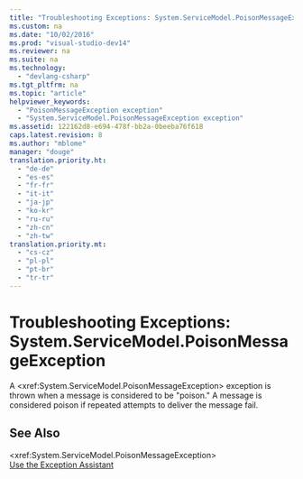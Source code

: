 ```yaml
---
title: "Troubleshooting Exceptions: System.ServiceModel.PoisonMessageException"
ms.custom: na
ms.date: "10/02/2016"
ms.prod: "visual-studio-dev14"
ms.reviewer: na
ms.suite: na
ms.technology: 
  - "devlang-csharp"
ms.tgt_pltfrm: na
ms.topic: "article"
helpviewer_keywords: 
  - "PoisonMessageException exception"
  - "System.ServiceModel.PoisonMessageException exception"
ms.assetid: 122162d8-e694-478f-bb2a-0beeba76f618
caps.latest.revision: 8
ms.author: "mblome"
manager: "douge"
translation.priority.ht: 
  - "de-de"
  - "es-es"
  - "fr-fr"
  - "it-it"
  - "ja-jp"
  - "ko-kr"
  - "ru-ru"
  - "zh-cn"
  - "zh-tw"
translation.priority.mt: 
  - "cs-cz"
  - "pl-pl"
  - "pt-br"
  - "tr-tr"
---
```

# Troubleshooting Exceptions: System.ServiceModel.PoisonMessageException
A \<xref:System.ServiceModel.PoisonMessageException> exception is thrown when a message is considered to be "poison." A message is considered poison if repeated attempts to deliver the message fail.  
  
## See Also  
 \<xref:System.ServiceModel.PoisonMessageException>   
 [Use the Exception Assistant](../Topic/How%20to:%20Use%20the%20Exception%20Assistant.md)
